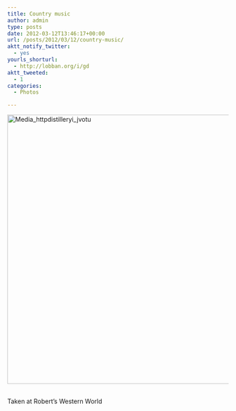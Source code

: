 ```yaml
---
title: Country music
author: admin
type: posts
date: 2012-03-12T13:46:17+00:00
url: /posts/2012/03/12/country-music/
aktt_notify_twitter:
  - yes
yourls_shorturl:
  - http://lobban.org/i/gd
aktt_tweeted:
  - 1
categories:
  - Photos

---
```

<div class='posterous_autopost'>
  <a href="http://instagr.am/p/IExTqMKlot/"></p> 
  
  <div class='p_embed p_image_embed'>
    <a href="http://getfile1.posterous.com/getfile/files.posterous.com/nonimage/yvkgHxIretdfkpwieIowzpnqhcvrButBpHJcevokmmoeuFuopwAAdyjaHwAf/media_httpdistilleryi_jvotu.jpg.scaled1000.jpg"><img alt="Media_httpdistilleryi_jvotu" height="612" src="https://getfile1.posterous.com/getfile/files.posterous.com/nonimage/yvkgHxIretdfkpwieIowzpnqhcvrButBpHJcevokmmoeuFuopwAAdyjaHwAf/media_httpdistilleryi_jvotu.jpg.scaled1000.jpg" width="612" /></a>
  </div>
  
  <p>
    </a><br />Taken at Robert&#8217;s Western World</div>